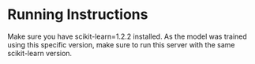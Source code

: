 # Running Instructions

Make sure you have scikit-learn=1.2.2 installed. As the model was trained using this specific version, make sure to run this server with the same scikit-learn version.
